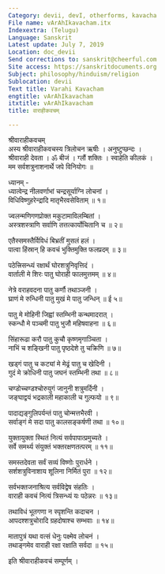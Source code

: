 ```yaml
---
Category: devii, devI, otherforms, kavacha
File name: vArAhIkavacham.itx
Indexextra: (Telugu)
Language: Sanskrit
Latest update: July 7, 2019
Location: doc_devii
Send corrections to: sanskrit@cheerful.com
Site access: https://sanskritdocuments.org
Subject: philosophy/hinduism/religion
Sublocation: devii
Text title: Varahi Kavacham
engtitle: vArAhIkavacham
itxtitle: vArAhIkavacham
title: वाराहीकवचम्

---
```

  
 श्रीवाराहीकवचम्   
अस्य श्रीवाराहीकवचस्य त्रिलोचन ऋषीः । अनुष्टुप्छन्दः ।  
श्रीवाराही देवता । ॐ बीजं । ग्लौं शक्तिः । स्वाहेति कीलकं ।  
मम सर्वशत्रुनाशनार्थे जपे विनियोगः ॥  
  
ध्यानम् -  
ध्यात्वेन्द्र नीलवर्णाभां चन्द्रसूर्याग्नि लोचनां ।  
विधिविष्णुहरेन्द्रादि मातृभैरवसेविताम् ॥ १॥  
  
ज्वलन्मणिगणप्रोक्त मकुटामाविलम्बितां ।  
अस्त्रशस्त्राणि सर्वाणि तत्तत्कार्योचितानि च ॥ २॥  
  
एतैस्समस्तैर्विविधं बिभ्रतीं मुसलं हलं ।  
पात्वा हिंस्रान् हि कवचं भुक्तिमुक्ति फलप्रदम् ॥ ३॥  
  
पठेत्त्रिसन्ध्यं रक्षार्थं घोरशत्रुनिवृत्तिदं ।  
वार्ताली मे शिरः पातु घोराही फालमुत्तमम् ॥ ४॥  
  
नेत्रे वराहवदना पातु कर्णौ तथाञ्जनी ।  
घ्राणं मे रुन्धिनी पातु मुखं मे पातु जन्धिन् ॥ ई  ५॥  
  
पातु मे मोहिनी जिह्वां स्तम्भिनी कन्थमादरात् ।  
स्कन्धौ मे पञ्चमी पातु भुजौ महिषवाहना ॥ ६॥  
  
सिंहारूढा करौ पातु कुचौ कृष्णमृगाञ्चिता ।  
नाभिं च शङ्खिनी पातु पृष्ठदेशे तु चक्रिणि ॥ ७॥  
  
खड्गं पातु च कट्यां मे मेढ्रं पातु च खेदिनी ।  
गुदं मे क्रोधिनी पातु जघनं स्तम्भिनी तथा ॥ ८॥  
  
चण्डोच्चण्डश्चोरुयुगं जानुनी शत्रुमर्दिनी ।  
जङ्घाद्वयं भद्रकाली महाकाली च गुल्फयो ॥ ९॥  
  
पादाद्यङ्गुलिपर्यन्तं पातु चोन्मत्तभैरवी ।  
सर्वाङ्गं मे सदा पातु कालसङ्कर्षणी तथा ॥ १०॥  
  
युक्तायुक्ता स्थितं नित्यं सर्वपापात्प्रमुच्यते ।  
सर्वे समर्थ्य संयुक्तं भक्तरक्षणतत्परम् ॥ ११॥  
  
समस्तदेवता सर्वं सव्यं विष्णोः पुरार्धने ।  
सर्शशत्रुविनाशाय शूलिना निर्मितं पुरा ॥ १२॥  
  
सर्वभक्तजनाश्रित्य सर्वविद्वेष संहतिः ।  
वाराही कवचं नित्यं त्रिसन्ध्यं यः पठेन्नरः ॥ १३॥  
  
तथाविधं भूतगणा न स्पृशन्ति कदाचन ।  
आपदश्शत्रुचोरादि ग्रहदोषाश्च सम्भवाः ॥ १४॥  
  
मातापुत्रं यथा वत्सं धेनुः पक्ष्मेव लोचनं ।  
तथाङ्गमेव वाराही रक्षा रक्षाति सर्वदा ॥ १५॥  
  
इति श्रीवाराहीकवचं सम्पूर्णम् ।  
  
  
